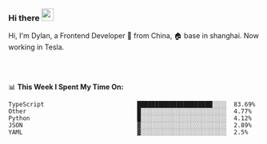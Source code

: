 ### Hi there <img src="https://media.giphy.com/media/hvRJCLFzcasrR4ia7z/giphy.gif" width="25px">

<!-- ![visitors](https://visitor-badge.glitch.me/badge?page_id=dislfyer.dislfyer) -->

Hi, I'm Dylan, a Frontend Developer 🚀 from China, 🏠 base in shanghai. Now working in Tesla.

<br/>
<br/>

📊 **This Week I Spent My Time On:**


<!--START_SECTION:waka-->

```text
TypeScript                          █████████████████████░░░░  83.69%
Other                               █░░░░░░░░░░░░░░░░░░░░░░░░  4.77%
Python                              █░░░░░░░░░░░░░░░░░░░░░░░░  4.12%
JSON                                ▓░░░░░░░░░░░░░░░░░░░░░░░░  2.89%
YAML                                ▓░░░░░░░░░░░░░░░░░░░░░░░░  2.5%
```

<!--END_SECTION:waka-->

<!--
**About Me:**
 -->
